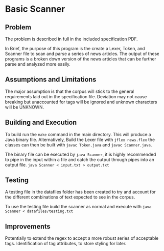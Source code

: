 # Basic Scanner

## Problem

The problem is described in full in the included specification PDF.

In Brief, the purpose of this program is the create a Lexer, Token, and Scanner file to scan and parse a series of news articles. The output of these programs is a broken down version of the news articles that can be further parse and analyzed more easily.

## Assumptions and Limitations

The major assumption is that the corpus will stick to the general requirements laid out in the specification file. Deviation may not cause breaking but unaccounted for tags will be ignored and unknown characters will be UNKNOWN.

## Building and Execution

To build run the `make` command in the main directory. This will produce a Java binary file.
Alternatively, Build the Lexer file with `jflex news.flex` the classes can then be built with `javac Token.java` and `javac Scanner.java`.

The binary file can be executed by `java Scanner`, it is highly recommended to pipe in the input within a file and catch the output through pipes into an output file. `java Scanner < input.txt > output.txt`

## Testing

A testing file in the datafiles folder has been created to try and account for the different
combinations of text expected to see in the corpus.

To use the testing file build the scanner as normal and execute with
`java Scanner < datafiles/testing.txt`

## Improvements

Potentially to extend the regex to accept a more robust series of acceptable tags. Identification of tag attributes, to store styling for later.
